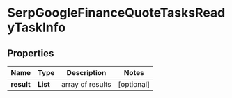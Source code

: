 # SerpGoogleFinanceQuoteTasksReadyTaskInfo


## Properties

| Name | Type | Description | Notes |
|------------ | ------------- | ------------- | -------------|
**result** | **List<SerpGoogleFinanceQuoteTasksReadyResultInfo>** | array of results |[optional]|